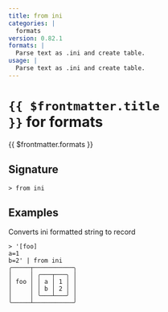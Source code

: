```yaml
---
title: from ini
categories: |
  formats
version: 0.82.1
formats: |
  Parse text as .ini and create table.
usage: |
  Parse text as .ini and create table.
---
```


# <code>{{ $frontmatter.title }}</code> for formats

<div class='command-title'>{{ $frontmatter.formats }}</div>

## Signature

```> from ini ```

## Examples

Converts ini formatted string to record
```shell
> '[foo]
a=1
b=2' | from ini
╭─────┬───────────╮
│     │ ╭───┬───╮ │
│ foo │ │ a │ 1 │ │
│     │ │ b │ 2 │ │
│     │ ╰───┴───╯ │
╰─────┴───────────╯
```
